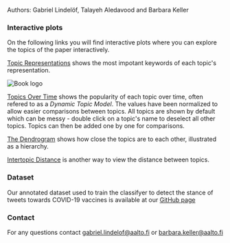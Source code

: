 Authors: Gabriel Lindelöf, Talayeh Aledavood and Barbara Keller

### Interactive plots
On the following links you will find interactive plots where you can explore the topics of the paper interactively. 

[Topic Representations](https://htmlpreview.github.io/?https://github.com/GabrielLindelof/Vaccine-Discourse-on-Twitter-During-the-COVID-19-Pandemic/blob/companion_website/topic_representations.html) shows the most impotant keywords of each topic's representation. 

![Book logo](/companion_website/assets/logo.png)

[Topics Over Time](https://htmlpreview.github.io/?https://github.com/GabrielLindelof/Vaccine-Discourse-on-Twitter-During-the-COVID-19-Pandemic/blob/companion_website/topics_over_time.html) shows the popularity of each topic over time, often refered to as a _Dynamic Topic Model_. The values have been normalized to allow easier comparisons between topics. All topics are shown by default which can be messy - double click on a topic's name to deselect all other topics. Topics can then be added one by one for comparisons. 


[The Dendrogram](https://htmlpreview.github.io/?https://github.com/GabrielLindelof/Vaccine-Discourse-on-Twitter-During-the-COVID-19-Pandemic/blob/companion_website/dendrogram.html) shows how close the topics are to each other, illustrated as a hierarchy. 

[Intertopic Distance](https://htmlpreview.github.io/?https://github.com/GabrielLindelof/Vaccine-Discourse-on-Twitter-During-the-COVID-19-Pandemic/blob/companion_website/intertopic.html) is another way to view the distance between topics.  

### Dataset
Our annotated dataset used to train the classifyer to detect the stance of tweets towards COVID-19 vaccines is available at our [GitHub page](https://github.com/GabrielLindelof/Vaccine-Discourse-on-Twitter-During-the-COVID-19-Pandemic)

### Contact
For any questions contact gabriel.lindelof@aalto.fi or barbara.keller@aalto.fi 


